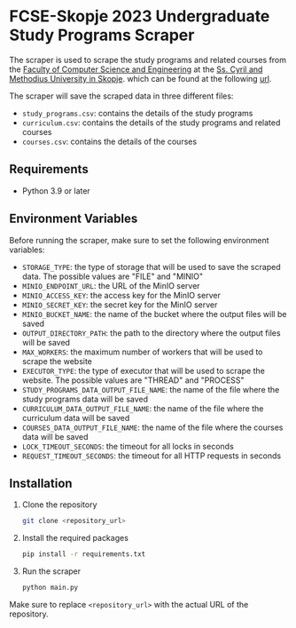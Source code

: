 # FCSE-Skopje 2023 Undergraduate Study Programs Scraper

The scraper is used to scrape the study programs and related courses from the [Faculty of Computer Science and Engineering](https://finki.ukim.mk) at the [Ss. Cyril and Methodius University in Skopje](https://www.ukim.edu.mk).
which can be found at the following [url](https://finki.ukim.mk/mk/dodiplomski-studii).

The scraper will save the scraped data in three different files:

- `study_programs.csv`: contains the details of the study programs
- `curriculum.csv`: contains the details of the study programs and related courses
- `courses.csv`: contains the details of the courses

## Requirements

- Python 3.9 or later

## Environment Variables

Before running the scraper, make sure to set the following environment variables:
- `STORAGE_TYPE`: the type of storage that will be used to save the scraped data. The possible values are "FILE" and "MINIO"
- `MINIO_ENDPOINT_URL`: the URL of the MinIO server
- `MINIO_ACCESS_KEY`: the access key for the MinIO server
- `MINIO_SECRET_KEY`: the secret key for the MinIO server
- `MINIO_BUCKET_NAME`: the name of the bucket where the output files will be saved
- `OUTPUT_DIRECTORY_PATH`: the path to the directory where the output files will be saved
- `MAX_WORKERS`: the maximum number of workers that will be used to scrape the website
- `EXECUTOR_TYPE`: the type of executor that will be used to scrape the website. The possible values are "THREAD" and "PROCESS"
- `STUDY_PROGRAMS_DATA_OUTPUT_FILE_NAME`: the name of the file where the study programs data will be saved
- `CURRICULUM_DATA_OUTPUT_FILE_NAME`: the name of the file where the curriculum data will be saved
- `COURSES_DATA_OUTPUT_FILE_NAME`: the name of the file where the courses data will be saved
- `LOCK_TIMEOUT_SECONDS`: the timeout for all locks in seconds
- `REQUEST_TIMEOUT_SECONDS`: the timeout for all HTTP requests in seconds

## Installation

1. Clone the repository
    ```bash
    git clone <repository_url>
    ```

2. Install the required packages
    ```bash
    pip install -r requirements.txt
    ```

3. Run the scraper
    ```bash
    python main.py
    ```

Make sure to replace `<repository_url>` with the actual URL of the repository.
